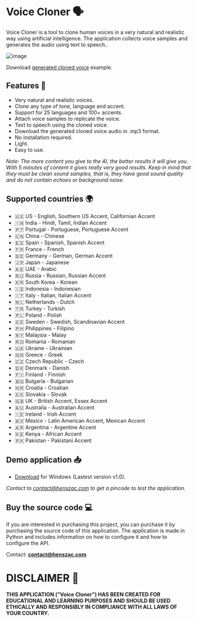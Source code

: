 # Voice Cloner 🗣️

Voice Cloner is a tool to clone human voices in a very natural and realistic way using artificial intelligence. The application collects voice samples and generates the audio using text to speech..

![image](https://github.com/henszac/Voice-Cloner-Python-Windows/assets/166815874/5704cd48-a410-469d-8382-bc5d061c28c9)

Download [generated cloned voice](https://github.com/henszac/Voice-Cloner-Python-Windows/blob/main/generated_cloned_voice.mp3?raw=true) example.

## Features 🚀

+ Very natural and realistic voices.
+ Clone any type of tone, language and accent.
+ Support for 25 languages and 100+ accents.
+ Attach voice samples to replicate the voice.
+ Text to speech using the cloned voice.
+ Download the generated cloned voice audio in .mp3 format.
+ No installation required.
+ Light.
+ Easy to use.

*Note: The more content you give to the AI, the better results it will give you. With 5 minutes of content it gives really very good results. Keep in mind that they must be clean sound samples, that is, they have good sound quality and do not contain echoes or background noise.* 

## Supported countries 🌍

- 🇺🇸 US - English, Southern US Accent, Californian Accent
- 🇮🇳 India - Hindi, Tamil, Indian Accent
- 🇵🇹 Portugal - Portuguese, Portuguese Accent
- 🇨🇳 China - Chinese
- 🇪🇸 Spain - Spanish, Spanish Accent
- 🇫🇷 France - French
- 🇩🇪 Germany - German, German Accent
- 🇯🇵 Japan - Japanese
- 🇦🇪 UAE - Arabic
- 🇷🇺 Russia - Russian, Russian Accent
- 🇰🇷 South Korea - Korean
- 🇮🇩 Indonesia - Indonesian
- 🇮🇹 Italy - Italian, Italian Accent
- 🇳🇱 Netherlands - Dutch
- 🇹🇷 Turkey - Turkish
- 🇵🇱 Poland - Polish
- 🇸🇪 Sweden - Swedish, Scandinavian Accent
- 🇵🇭 Philippines - Filipino
- 🇲🇾 Malaysia - Malay
- 🇷🇴 Romania - Romanian
- 🇺🇦 Ukraine - Ukrainian
- 🇬🇷 Greece - Greek
- 🇨🇿 Czech Republic - Czech
- 🇩🇰 Denmark - Danish
- 🇫🇮 Finland - Finnish
- 🇧🇬 Bulgaria - Bulgarian
- 🇭🇷 Croatia - Croatian
- 🇸🇰 Slovakia - Slovak
- 🇬🇧 UK - British Accent, Essex Accent
- 🇦🇺 Australia - Australian Accent
- 🇮🇪 Ireland - Irish Accent
- 🇲🇽 Mexico - Latin American Accent, Mexican Accent
- 🇦🇷 Argentina - Argentine Accent
- 🇰🇪 Kenya - African Accent
- 🇵🇰 Pakistan - Pakistani Accent

## Demo application 📥

+ [Download](https://github.com/henszac/Voice-Cloner-Python-Windows/releases/download/v1.0/Voice-Cloner-Python-Windows.rar) for Windows (Lastest version v1.0).

*Contact to contact@henszac.com to get a pincode to test the application.*

 ## Buy the source code 💻
 
If you are interested in purchasing this project, you can purchase it by purchasing the source code of this application. The application is made in Python and includes information on how to configure it and how to configure the API.

Contact: **contact@henszac.com**

# DISCLAIMER 📜

**THIS APPLICATION ("Voice Cloner") HAS BEEN CREATED FOR EDUCATIONAL AND LEARNING PURPOSES AND SHOULD BE USED ETHICALLY AND RESPONSIBLY IN COMPLIANCE WITH ALL LAWS OF YOUR COUNTRY.**
